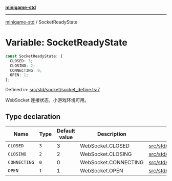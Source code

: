 [**minigame-std**](../README.md)

***

[minigame-std](../README.md) / SocketReadyState

# Variable: SocketReadyState

```ts
const SocketReadyState: {
  CLOSED: 3;
  CLOSING: 2;
  CONNECTING: 0;
  OPEN: 1;
};
```

Defined in: [src/std/socket/socket\_define.ts:7](https://github.com/JiangJie/minigame-std/blob/c702c23d8258d9dd96d873df515d0027c84fb302/src/std/socket/socket_define.ts#L7)

WebSocket 连接状态，小游戏环境可用。

## Type declaration

| Name | Type | Default value | Description | Defined in |
| ------ | ------ | ------ | ------ | ------ |
| <a id="closed"></a> `CLOSED` | `3` | 3 | WebSocket.CLOSED | [src/std/socket/socket\_define.ts:23](https://github.com/JiangJie/minigame-std/blob/c702c23d8258d9dd96d873df515d0027c84fb302/src/std/socket/socket_define.ts#L23) |
| <a id="closing"></a> `CLOSING` | `2` | 2 | WebSocket.CLOSING | [src/std/socket/socket\_define.ts:19](https://github.com/JiangJie/minigame-std/blob/c702c23d8258d9dd96d873df515d0027c84fb302/src/std/socket/socket_define.ts#L19) |
| <a id="connecting"></a> `CONNECTING` | `0` | 0 | WebSocket.CONNECTING | [src/std/socket/socket\_define.ts:11](https://github.com/JiangJie/minigame-std/blob/c702c23d8258d9dd96d873df515d0027c84fb302/src/std/socket/socket_define.ts#L11) |
| <a id="open"></a> `OPEN` | `1` | 1 | WebSocket.OPEN | [src/std/socket/socket\_define.ts:15](https://github.com/JiangJie/minigame-std/blob/c702c23d8258d9dd96d873df515d0027c84fb302/src/std/socket/socket_define.ts#L15) |
